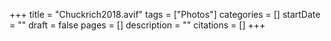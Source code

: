 +++
title = "Chuckrich2018.avif"
tags = ["Photos"]
categories = []
startDate = ""
draft = false
pages = []
description = ""
citations = []
+++
